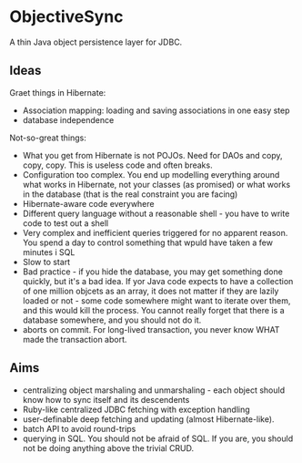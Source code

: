 ObjectiveSync
=============

A thin Java object persistence layer for JDBC.

Ideas
-----

Graet things in Hibernate:

* Association mapping: loading and saving associations in one easy step
* database independence

Not-so-great things:

* What you get from Hibernate is not POJOs. Need for DAOs and copy, copy, copy. This is useless code and often breaks.
* Configuration too complex. You end up modelling everything around what works in Hibernate, not your classes (as promised) 
  or what works in the database (that is the real constraint you are facing)
* Hibernate-aware code everywhere 
* Different query language without a reasonable shell - you have to write code to test out a shell
* Very complex and inefficient queries triggered for no apparent reason. You spend a day to control something
  that wpuld have taken a few minutes i SQL
* Slow to start 
* Bad practice - if you hide the database, you may get something done quickly, but it's a bad idea. 
  If yor Java code expects to have a collection of one million objcets as an array, it does not matter 
  if they are lazily loaded or not - some code somewhere might want to iterate over them, and this would 
  kill the process. You cannot really forget that there is a database somewhere, and you should not do it.
* aborts on commit. For long-lived transaction, you never know WHAT made the transaction abort.

Aims
----

 * centralizing object marshaling and unmarshaling - each object should know how to sync itself and its descendents
 * Ruby-like centralized JDBC fetching with exception handling
 * user-definable deep fetching and updating (almost Hibernate-like).
 * batch API to avoid round-trips
 * querying in SQL. You should not be afraid of SQL. If you are, you should not be doing anything above the trivial CRUD.

